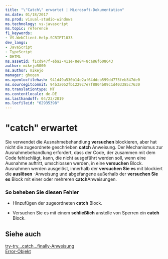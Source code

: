 ```yaml
---
title: "\"Catch\" erwartet | Microsoft-Dokumentation"
ms.date: 01/18/2017
ms.prod: visual-studio-windows
ms.technology: vs-javascript
ms.topic: reference
f1_keywords:
- VS.WebClient.Help.SCRIPT1033
dev_langs:
- JavaScript
- TypeScript
- DHTML
ms.assetid: f1cd947f-eba2-411e-8e84-8ca86f608643
author: mikejo5000
ms.author: mikejo
manager: ghogen
ms.openlocfilehash: 941d49a530b14e2af64ddcb599dd775feb347de0
ms.sourcegitcommit: 94b3a052fb1229c7e7f8804b09c1d403385c7630
ms.translationtype: MT
ms.contentlocale: de-DE
ms.lasthandoff: 04/23/2019
ms.locfileid: "62935398"
---
```

# <a name="expected-catch"></a>"catch" erwartet
Sie verwendet die Ausnahmebehandlung **versuchen** blockieren, aber hat nicht die zugeordnete geschrieben **catch** Anweisung. Der Mechanismus zur Ausnahmebehandlung erfordert, dass der Code, der zusammen mit dem Code fehlschlägt, kann, die nicht ausgeführt werden soll, wenn eine Ausnahme auftritt, umschlossen werden, in eine **versuchen** Block. Ausnahmen werden ausgelöst, innerhalb der **versuchen Sie es** mit blockiert die **auslösen** -Anweisung und abgefangene außerhalb der **versuchen Sie es** Block mit einer oder mehreren **catch**Anweisungen.  
  
### <a name="to-correct-this-error"></a>So beheben Sie diesen Fehler  
  
- Hinzufügen der zugeordneten **catch** Block.  
  
- Versuchen Sie es mit einem **schließlich** anstelle von Sperren ein **catch** Block.  
  
## <a name="see-also"></a>Siehe auch  
 [try-try...catch...finally-Anweisung](../../javascript/reference/try-dot-dot-dot-catch-dot-dot-dot-finally-statement-javascript.md)   
 [Error-Objekt](../../javascript/reference/error-object-javascript.md)